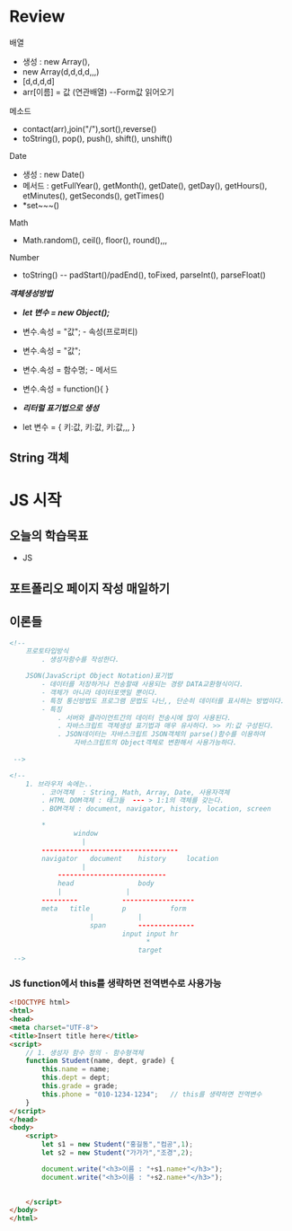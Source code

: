 # Review
배열
- 생성 : new Array(),
- new Array(d,d,d,d,,,)
- [d,d,d,d]
- arr[이름] = 값 (연관배열) --Form값 읽어오기

메소드
- contact(arr),join("/"),sort(),reverse()
- toString(), pop(), push(), shift(), unshift()

Date
- 생성 : new Date()
- 메서드 : getFullYear(), getMonth(), getDate(), getDay(), getHours(), etMinutes(), getSeconds(), getTimes()
- *set~~~()

Math
- Math.random(), ceil(), floor(), round(),,,

Number
- toString() -- padStart()/padEnd(), toFixed, parseInt(), parseFloat()

***객체생성방법***
- ***let 변수 = new Object();***
- 변수.속성 = "값";            - 속성(프로퍼티)
- 변수.속성 = "값";
- 변수.속성 = 함수명;            - 메서드
- 변수.속성 = function(){  }

- ***리터럴 표기법으로 생성***
- let 변수 = { 키:값, 키:값, 키:값,,, }

String 객체
-----------------------------------------------------------------------------------------------

# JS 시작

## 오늘의 학습목표
- JS
## 포트폴리오 페이지 작성 매일하기


## 이론들
```html
<!-- 
	프로토타입방식
		. 생성자함수를 작성한다.

	JSON(JavaScript Object Notation)표기법
		- 데이터를 저장하거나 전송할때 사용되는 경량 DATA교환형식이다.
		- 객체가 아니라 데이터포맷일 뿐이다.
		- 특정 통신방법도 프로그램 문법도 나닌,, 단순히 데이터를 표시하는 방법이다.
		- 특징
			. 서버와 클라이언트간의 데이터 전송시에 많이 사용된다.
			. 자바스크립트 객체생성 표기법과 매우 유사하다. >> 키:값 구성된다.
			. JSON데이터는 자바스크립트 JSON객체의 parse()함수를 이용하여
				자바스크립트의 Object객체로 변환해서 사용가능하다.
			
 -->

<!-- 
	1. 브라우저 속에는..
		. 코어객체	: String, Math, Array, Date, 사용자객체
		. HTML DOM객체 : 태그들  --- > 1:1의 객체를 갖는다.
		. BOM객체	: document, navigator, history, location, screen

		*
				window
				  |
		----------------------------------
		navigator	document	history		location
				  |
			---------------------------
			head				body
			|				 |
		---------			------------------
		meta   title		p			form
					|			|
					span		--------------
							input input hr
								  *
								target
 -->


```



### JS function에서 this를 생략하면 전역변수로 사용가능
```HTML
<!DOCTYPE html>
<html>
<head>
<meta charset="UTF-8">
<title>Insert title here</title>
<script>
	// 1. 생성자 함수 정의 - 함수형객체
	function Student(name, dept, grade) {
		this.name = name;
		this.dept = dept;
		this.grade = grade;
		this.phone = "010-1234-1234";	// this를 생략하면 전역변수
	}
</script>
</head>
<body>
	<script>
		let s1 = new Student("홍길동","컴공",1);
		let s2 = new Student("가가가","조경",2);

		document.write("<h3>이름 : "+s1.name+"</h3>");
		document.write("<h3>이름 : "+s2.name+"</h3>");
		

	</script>
</body>
</html>
```
